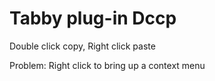 # Tabby plug-in Dccp

Double click copy, Right click paste

Problem: Right click to bring up a context menu

